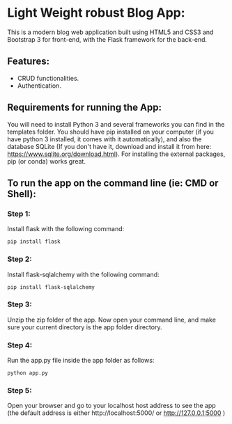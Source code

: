 # Light Weight robust Blog App:
This is a modern blog web application built using HTML5 and CSS3 and Bootstrap 3 for front-end, with the Flask framework for the back-end.

## Features:
- CRUD functionalities.
- Authentication.

## Requirements for running the App:
You will need to install Python 3 and several frameworks you can find in the templates folder.
You should have pip installed on your computer (if you have python 3 installed, it comes with it automatically),
and also the database SQLite (If you don't have it, download and install it from here: https://www.sqlite.org/download.html).
For installing the external packages, pip (or conda) works great.



## To run the app on the command line (ie: CMD or Shell):
### Step 1:
Install flask with the following command:
```
pip install flask
```

### Step 2:
Install flask-sqlalchemy with the following command:
```
pip install flask-sqlalchemy
```

### Step 3:
Unzip the zip folder of the app.
Now open your command line, and make sure your current directory is the app folder directory.

### Step 4:
Run the app.py file inside the app folder as follows:
```
python app.py
```

### Step 5:
Open your browser and go to your localhost host address to see the app (the default address is either http://localhost:5000/ or http://127.0.0.1:5000 )

